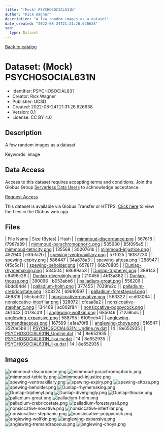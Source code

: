 ```yaml
---
title: "(Mock) PSYCHOSOCIAL631N"
author: "Rick Wagner"
description: "A few random images as a dataset"
date_created: "2022-08-24T21:31:26.626638"
seo:
  type: Dataset
---
```


[Back to catalog](../#datasets)

# Dataset: (Mock) PSYCHOSOCIAL631N
- Identifier: PSYCHOSOCIAL631
- Creator: Rick Wagner
- Publisher: UCSD
- Created: 2022-08-24T21:31:26.626638
- Version: 0.1
- License: CC BY 4.0


## Description
A few random images as a dataset

Keywords: image


## Data Access
Access to this dataset requires accepting terms and conditions. Join the Globus Group [Serverless Data Users](https://app.globus.org/groups/260da91f-3496-11ed-b941-972795fc9504) to acknowledge acceptance.

[Request Access](https://app.globus.org/groups/260da91f-3496-11ed-b941-972795fc9504/join)

This dataset is available via Globus Transfer or HTTPS.
[Click here](https://app.globus.org/file-manager?origin_id=527fe9c0-5782-4a2a-a097-ea2f06fe68ab&origin_path=/allusers/PSYCHOSOCIAL631/) to view the files in the Globus web app.


## Files

| File Name | Size (Bytes) | Hash |
| [mimmoud-discordance.png](https://g-079c7d.ca528.03c0.data.globus.org/allusers/PSYCHOSOCIAL631/mimmoud-discordance.png) | 567618 | f7987d89 |
| [mimmoud-parachromophoric.png](https://g-079c7d.ca528.03c0.data.globus.org/allusers/PSYCHOSOCIAL631/mimmoud-parachromophoric.png) | 535630 | 85f095e5 |
| [mimmoud-tetricity.png](https://g-079c7d.ca528.03c0.data.globus.org/allusers/PSYCHOSOCIAL631/mimmoud-tetricity.png) | 135568 | 3020761b |
| [mimmoud-injustice.png](https://g-079c7d.ca528.03c0.data.globus.org/allusers/PSYCHOSOCIAL631/mimmoud-injustice.png) | 452940 | e3fbfa2b |
| [spewing-ventroaxillary.png](https://g-079c7d.ca528.03c0.data.globus.org/allusers/PSYCHOSOCIAL631/spewing-ventroaxillary.png) | 571025 | 16187230 |
| [spewing-expiry.png](https://g-079c7d.ca528.03c0.data.globus.org/allusers/PSYCHOSOCIAL631/spewing-expiry.png) | 586447 | 34a878a3 |
| [spewing-aftosa.png](https://g-079c7d.ca528.03c0.data.globus.org/allusers/PSYCHOSOCIAL631/spewing-aftosa.png) | 288947 | 0f5c5c11 |
| [spewing-beholder.png](https://g-079c7d.ca528.03c0.data.globus.org/allusers/PSYCHOSOCIAL631/spewing-beholder.png) | 657817 | 06b70805 |
| [Dunlap-rhymemaking.png](https://g-079c7d.ca528.03c0.data.globus.org/allusers/PSYCHOSOCIAL631/Dunlap-rhymemaking.png) | 534504 | 68689ab3 |
| [Dunlap-triphenyl.png](https://g-079c7d.ca528.03c0.data.globus.org/allusers/PSYCHOSOCIAL631/Dunlap-triphenyl.png) | 389143 | c6496c26 |
| [Dunlap-divergingly.png](https://g-079c7d.ca528.03c0.data.globus.org/allusers/PSYCHOSOCIAL631/Dunlap-divergingly.png) | 210455 | 4b13a882 |
| [Dunlap-thouse.png](https://g-079c7d.ca528.03c0.data.globus.org/allusers/PSYCHOSOCIAL631/Dunlap-thouse.png) | 390096 | b053abb6 |
| [palladium-groat.png](https://g-079c7d.ca528.03c0.data.globus.org/allusers/PSYCHOSOCIAL631/palladium-groat.png) | 556206 | 8bdd64d4 |
| [palladium-holm.png](https://g-079c7d.ca528.03c0.data.globus.org/allusers/PSYCHOSOCIAL631/palladium-holm.png) | 377455 | 7039fe2c |
| [palladium-crebricostate.png](https://g-079c7d.ca528.03c0.data.globus.org/allusers/PSYCHOSOCIAL631/palladium-crebricostate.png) | 208274 | 69b10597 |
| [palladium-forestaysail.png](https://g-079c7d.ca528.03c0.data.globus.org/allusers/PSYCHOSOCIAL631/palladium-forestaysail.png) | 468816 | 55cbab02 |
| [nonsiccative-novative.png](https://g-079c7d.ca528.03c0.data.globus.org/allusers/PSYCHOSOCIAL631/nonsiccative-novative.png) | 563322 | ccd03064 |
| [nonsiccative-interfilar.png](https://g-079c7d.ca528.03c0.data.globus.org/allusers/PSYCHOSOCIAL631/nonsiccative-interfilar.png) | 328972 | cfeaa8a2 |
| [nonsiccative-stephanic.png](https://g-079c7d.ca528.03c0.data.globus.org/allusers/PSYCHOSOCIAL631/nonsiccative-stephanic.png) | 134469 | ac002f84 |
| [nonsiccative-poppycock.png](https://g-079c7d.ca528.03c0.data.globus.org/allusers/PSYCHOSOCIAL631/nonsiccative-poppycock.png) | 461443 | 0178c41f |
| [anglewing-wolfkin.png](https://g-079c7d.ca528.03c0.data.globus.org/allusers/PSYCHOSOCIAL631/anglewing-wolfkin.png) | 685046 | 712a9bdc |
| [anglewing-expansive.png](https://g-079c7d.ca528.03c0.data.globus.org/allusers/PSYCHOSOCIAL631/anglewing-expansive.png) | 588795 | 6f09ccb4 |
| [anglewing-tremandraceous.png](https://g-079c7d.ca528.03c0.data.globus.org/allusers/PSYCHOSOCIAL631/anglewing-tremandraceous.png) | 167599 | e1aa70f8 |
| [anglewing-choya.png](https://g-079c7d.ca528.03c0.data.globus.org/allusers/PSYCHOSOCIAL631/anglewing-choya.png) | 516547 | 3520e5b8 |
| [PSYCHOSOCIAL631N_Undine.rw.dat](https://g-079c7d.ca528.03c0.data.globus.org/allusers/PSYCHOSOCIAL631/PSYCHOSOCIAL631N_Undine.rw.dat) | 14 | 8e652935 |
| [PSYCHOSOCIAL631N_Undine.dat](https://g-079c7d.ca528.03c0.data.globus.org/allusers/PSYCHOSOCIAL631/PSYCHOSOCIAL631N_Undine.dat) | 14 | 8e652935 |
| [PSYCHOSOCIAL631N_ilka.rw.dat](https://g-079c7d.ca528.03c0.data.globus.org/allusers/PSYCHOSOCIAL631/PSYCHOSOCIAL631N_ilka.rw.dat) | 14 | 8e652935 |
| [PSYCHOSOCIAL631N_ilka.dat](https://g-079c7d.ca528.03c0.data.globus.org/allusers/PSYCHOSOCIAL631/PSYCHOSOCIAL631N_ilka.dat) | 14 | 8e652935 |


## Images
![mimmoud-discordance.png](https://g-079c7d.ca528.03c0.data.globus.org/allusers/PSYCHOSOCIAL631/mimmoud-discordance.png) ![mimmoud-parachromophoric.png](https://g-079c7d.ca528.03c0.data.globus.org/allusers/PSYCHOSOCIAL631/mimmoud-parachromophoric.png) ![mimmoud-tetricity.png](https://g-079c7d.ca528.03c0.data.globus.org/allusers/PSYCHOSOCIAL631/mimmoud-tetricity.png) ![mimmoud-injustice.png](https://g-079c7d.ca528.03c0.data.globus.org/allusers/PSYCHOSOCIAL631/mimmoud-injustice.png) ![spewing-ventroaxillary.png](https://g-079c7d.ca528.03c0.data.globus.org/allusers/PSYCHOSOCIAL631/spewing-ventroaxillary.png) ![spewing-expiry.png](https://g-079c7d.ca528.03c0.data.globus.org/allusers/PSYCHOSOCIAL631/spewing-expiry.png) ![spewing-aftosa.png](https://g-079c7d.ca528.03c0.data.globus.org/allusers/PSYCHOSOCIAL631/spewing-aftosa.png) ![spewing-beholder.png](https://g-079c7d.ca528.03c0.data.globus.org/allusers/PSYCHOSOCIAL631/spewing-beholder.png) ![Dunlap-rhymemaking.png](https://g-079c7d.ca528.03c0.data.globus.org/allusers/PSYCHOSOCIAL631/Dunlap-rhymemaking.png) ![Dunlap-triphenyl.png](https://g-079c7d.ca528.03c0.data.globus.org/allusers/PSYCHOSOCIAL631/Dunlap-triphenyl.png) ![Dunlap-divergingly.png](https://g-079c7d.ca528.03c0.data.globus.org/allusers/PSYCHOSOCIAL631/Dunlap-divergingly.png) ![Dunlap-thouse.png](https://g-079c7d.ca528.03c0.data.globus.org/allusers/PSYCHOSOCIAL631/Dunlap-thouse.png) ![palladium-groat.png](https://g-079c7d.ca528.03c0.data.globus.org/allusers/PSYCHOSOCIAL631/palladium-groat.png) ![palladium-holm.png](https://g-079c7d.ca528.03c0.data.globus.org/allusers/PSYCHOSOCIAL631/palladium-holm.png) ![palladium-crebricostate.png](https://g-079c7d.ca528.03c0.data.globus.org/allusers/PSYCHOSOCIAL631/palladium-crebricostate.png) ![palladium-forestaysail.png](https://g-079c7d.ca528.03c0.data.globus.org/allusers/PSYCHOSOCIAL631/palladium-forestaysail.png) ![nonsiccative-novative.png](https://g-079c7d.ca528.03c0.data.globus.org/allusers/PSYCHOSOCIAL631/nonsiccative-novative.png) ![nonsiccative-interfilar.png](https://g-079c7d.ca528.03c0.data.globus.org/allusers/PSYCHOSOCIAL631/nonsiccative-interfilar.png) ![nonsiccative-stephanic.png](https://g-079c7d.ca528.03c0.data.globus.org/allusers/PSYCHOSOCIAL631/nonsiccative-stephanic.png) ![nonsiccative-poppycock.png](https://g-079c7d.ca528.03c0.data.globus.org/allusers/PSYCHOSOCIAL631/nonsiccative-poppycock.png) ![anglewing-wolfkin.png](https://g-079c7d.ca528.03c0.data.globus.org/allusers/PSYCHOSOCIAL631/anglewing-wolfkin.png) ![anglewing-expansive.png](https://g-079c7d.ca528.03c0.data.globus.org/allusers/PSYCHOSOCIAL631/anglewing-expansive.png) ![anglewing-tremandraceous.png](https://g-079c7d.ca528.03c0.data.globus.org/allusers/PSYCHOSOCIAL631/anglewing-tremandraceous.png) ![anglewing-choya.png](https://g-079c7d.ca528.03c0.data.globus.org/allusers/PSYCHOSOCIAL631/anglewing-choya.png) 



